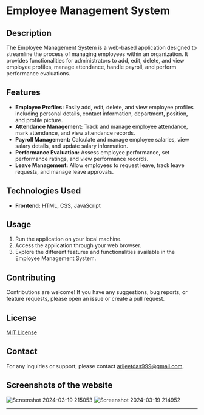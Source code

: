 # Employee Management System

## Description

The Employee Management System is a web-based application designed to streamline the process of managing employees within an organization. It provides functionalities for administrators to add, edit, delete, and view employee profiles, manage attendance, handle payroll, and perform performance evaluations.

## Features

- **Employee Profiles:** Easily add, edit, delete, and view employee profiles including personal details, contact information, department, position, and profile picture.
- **Attendance Management:** Track and manage employee attendance, mark attendance, and view attendance records.
- **Payroll Management:** Calculate and manage employee salaries, view salary details, and update salary information.
- **Performance Evaluation:** Assess employee performance, set performance ratings, and view performance records.
- **Leave Management:** Allow employees to request leave, track leave requests, and manage leave approvals.

## Technologies Used

- **Frontend:** HTML, CSS, JavaScript


## Usage

1. Run the application on your local machine.
2. Access the application through your web browser.
3. Explore the different features and functionalities available in the Employee Management System.

## Contributing

Contributions are welcome! If you have any suggestions, bug reports, or feature requests, please open an issue or create a pull request.

## License

[MIT License](LICENSE)


## Contact

For any inquiries or support, please contact arijeetdas999@gmail.com.


## Screenshots of the website

![Screenshot 2024-03-19 215053](https://github.com/Arijeet0523/Employee-managament-system/assets/113160103/22538f37-e5ef-47d4-84a5-62c54d53069d)
![Screenshot 2024-03-19 214952](https://github.com/Arijeet0523/Employee-managament-system/assets/113160103/658e9f6d-1616-4d77-b0bc-96b306444dd2)

---

